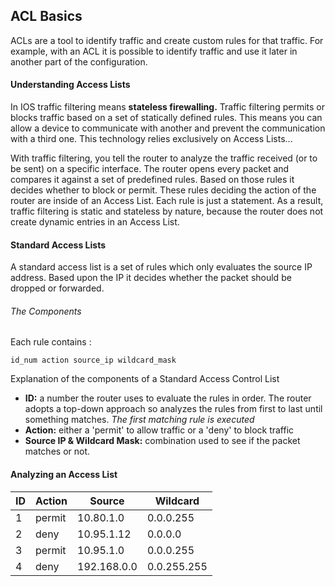 ## ACL Basics

ACLs are a tool to identify traffic and create custom rules for that traffic. For example, with an ACL it is possible to identify traffic and use it later in another part of the configuration.

#### Understanding Access Lists

In IOS traffic filtering means **stateless firewalling.** Traffic filtering permits or blocks traffic based on a set of statically defined rules. This means you can allow a device to communicate with another and prevent the communication with a third one. This technology relies exclusively on Access Lists...

With traffic filtering, you tell the router to analyze the traffic received (or to be sent) on a specific interface. The router opens every packet and compares it against a set of predefined rules. Based on those rules it decides whether to block or permit.
These rules deciding the action of the router are inside of an Access List. Each rule is just a statement. As a result, traffic filtering is static and stateless by nature, because the router does not create dynamic entries in an Access List.


#### Standard Access Lists

A standard access list is a set of rules which only evaluates the source IP address. Based upon the IP it decides whether the packet should be dropped or forwarded. 

###### The Components

Each rule contains :
```
id_num action source_ip wildcard_mask
```

Explanation of the components of a Standard Access Control List
* **ID:** a number the router uses to evaluate the rules in order. The router adopts a top-down approach so analyzes the rules from first to last until something matches. *The first matching rule is executed*
* **Action:** either a 'permit' to allow traffic or a 'deny' to block traffic
* **Source IP & Wildcard Mask:** combination used to see if the packet matches or not. 

#### Analyzing an Access List

| ID | Action | Source      | Wildcard    |
|----|--------|-------------|-------------|
| 1  | permit | 10.80.1.0   | 0.0.0.255   |
| 2  | deny   | 10.95.1.12  | 0.0.0.0     |
| 3  | permit | 10.95.1.0   | 0.0.0.255   |
| 4  | deny   | 192.168.0.0 | 0.0.255.255 |



